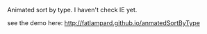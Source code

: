 Animated sort by type. I haven't check IE yet.

see the demo here: http://fatlampard.github.io/anmatedSortByType

